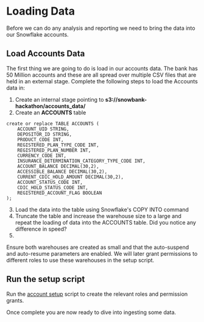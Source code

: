 # Loading Data
Before we can do any analysis and reporting we need to bring the data into our Snowflake accounts. 

## Load Accounts Data
The first thing we are going to do is load in our accounts data. The bank has 50 Million accounts and these are all spread over multiple CSV files that are held in an external stage. Complete the following steps to load the Accounts data in:

1. Create an internal stage pointing to **s3://snowbank-hackathon/accounts_data/**
2. Create an **ACCOUNTS** table
```
create or replace TABLE ACCOUNTS (
	ACCOUNT_UID STRING,
	DEPOSITOR_ID STRING,
	PRODUCT_CODE INT,
    REGISTERED_PLAN_TYPE_CODE INT,
	REGISTERED_PLAN_NUMBER INT,
	CURRENCY_CODE INT,
	INSURANCE_DETERMINATION_CATEGORY_TYPE_CODE INT,
	ACCOUNT_BALANCE DECIMAL(30,2),
	ACCESSIBLE_BALANCE DECIMAL(30,2),
	CURRENT_CDIC_HOLD_AMOUNT DECIMAL(30,2),
	ACCOUNT_STATUS_CODE INT,
	CDIC_HOLD_STATUS_CODE INT,
	REGISTERED_ACCOUNT_FLAG BOOLEAN
);

```
3. Load the data into the table using Snowflake's COPY INTO command
4. Truncate the table and increase the warehouse size to a large and repeat the loading of data into the ACCOUNTS table. Did you notice any difference in speed?
5. 

Ensure both warehouses are created as small and that the auto-suspend and auto-resume parameters are enabled. We will later grant permissions to different roles to use these warehouses in the setup script.

## Run the setup script
Run the [account setup](account_setup.sql) script to create the relevant roles and permission grants. 

Once complete you are now ready to dive into ingesting some data. 
